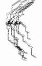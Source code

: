C̴̶̶̡̢̨̀͘͘͜͏̸̸̶̶̨̡̡̧̡̨̢̢̧̢̀̀́́̀̀͘̕͜͢͜͟͢͜͟͢͟͢͜͝͠͠͠͠͠͡͡͠͏̶̢́͠͏̷̶̸̷̸̨̧̢̢̛̛̛́̕͘͘̕̕͢͞͠͡͝͝͝͏̶̸̶̶̶̸̢̧̨͘͢͢͠͠͞t̶̶̴̴̶̴̡̛̛͊́͟͢͠͏͏̶̷̶̴̢̨̢̡̧̧̢̛̛̀̀̀́͘̕͟͟͟͢͞͞͏̶̷̛́̕͘͘͜͟͏̶̷̷̸̶̷̴̶̸̶̨̢̡̧̧̧̧̛̛̀̀̀̀́̀́̕͘͘̕͜͜͢͜͟͟͢͟͞͞͞͞͞͞͠͞͠͞͝h̷̴̴̶̢̧̢̛̛͜͟͝͏̸̛̛́̀͘͟͡͠͡͏͏̸̷̢̢̨̨̢̧̨̨̛̀̀́̀̕͘̕͜͟͡͡͡͠͠͡͝͠͝͏̴̴̷̴̡̨̢̧̀̀̕͝͡͝͝͏̶̷̶̴̡̛̀̀͘̕͟͜͠͝͝͏͘͟͏̶̶̨̢̧̢̨̛̰̀͟ứ̶̴̶̷̴̴̶̸̸̶̸̶̡̨̡̨̧̧̨̨̨̧̨̧̢̧̨̢̧̢̡̡̛̛̛̀̀́̀̀̀̀͘͘̕̕̕̕͘͘͘͟͟͜͢͢͟͜͢͞͡͡͠͝͝͝͡͡͞͞͠͠͏͞͏̧͏̴̴̶̸̷̴̷̸̴̨̧͇́̀́́̕͜͜͝͞͞ļ̶̸̷̷̸̶̴̶̸̸̷̶̶̶̡̨̢̢̡̛́̀̀̕͘͘͢͜͟͟͢͜͝͝͠͞͠͏̷̶̴̢̢̨̡̛̀́́́̕͘͜͢͟͢͜͝͝͡͏̨͘͘͢͞͏̷͘͜͡͝͠͏̶̷̶̢̡̨̧̧̧́̀͘͘͘̕͜͟͟͟͠͝͝͡͞͏ų̷̶̸̷̶̸̴̴̷̴̷̷̴̴̷̴̨̡̡̢̨̡̡̨̛̛̀ͮ̋́́̀̀̀́͘̕̕͘̕̕͘͜͢͟͜͜͟͟͡͞͞͠͞͠͝͠͝͡͏̴̶̨̨̀͘͠͞͏̷̶̨̨̀̕͟͜͏̴̶̶̸̸̴̢̧̧̧̧̛́̀́̀͟͟͡͝͡͡͝͏
